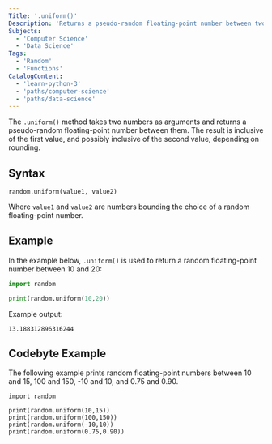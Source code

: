 ```yaml
---
Title: '.uniform()'
Description: 'Returns a pseudo-random floating-point number between two given numbers.'
Subjects:
  - 'Computer Science'
  - 'Data Science'
Tags:
  - 'Random'
  - 'Functions'
CatalogContent:
  - 'learn-python-3'
  - 'paths/computer-science'
  - 'paths/data-science'
---
```


The `.uniform()` method takes two numbers as arguments and returns a pseudo-random floating-point number between them. The result is inclusive of the first value, and possibly inclusive of the second value, depending on rounding.

## Syntax

```pseudo
random.uniform(value1, value2)
```

Where `value1` and `value2` are numbers bounding the choice of a random floating-point number.

## Example

In the example below, `.uniform()` is used to return a random floating-point number between 10 and 20:

```py
import random

print(random.uniform(10,20))
```

Example output:

```shell
13.188312896316244
```

## Codebyte Example

The following example prints random floating-point numbers between 10 and 15, 100 and 150, -10 and 10, and 0.75 and 0.90.

```codebyte/python
import random

print(random.uniform(10,15))
print(random.uniform(100,150))
print(random.uniform(-10,10))
print(random.uniform(0.75,0.90))
```
